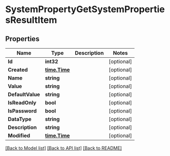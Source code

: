 # SystemPropertyGetSystemPropertiesResultItem

## Properties

Name | Type | Description | Notes
------------ | ------------- | ------------- | -------------
**Id** | **int32** |  | [optional] 
**Created** | [**time.Time**](time.Time.md) |  | [optional] 
**Name** | **string** |  | [optional] 
**Value** | **string** |  | [optional] 
**DefaultValue** | **string** |  | [optional] 
**IsReadOnly** | **bool** |  | [optional] 
**IsPassword** | **bool** |  | [optional] 
**DataType** | **string** |  | [optional] 
**Description** | **string** |  | [optional] 
**Modified** | [**time.Time**](time.Time.md) |  | [optional] 

[[Back to Model list]](../README.md#documentation-for-models) [[Back to API list]](../README.md#documentation-for-api-endpoints) [[Back to README]](../README.md)



